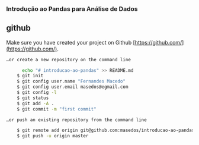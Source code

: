 
### Introdução ao Pandas para Análise de Dados


## github

Make sure you have created your project on Github [https://github.com/](https://github.com/).

```sh
…or create a new repository on the command line

      echo "# introducao-ao-pandas" >> README.md
    $ git init  
    $ git config user.name "Fernandes Macedo"
    $ git config user.email masedos@egmail.com
    $ git config -l
    $ git status
    $ git add -A .
    $ git commit -m "first commit"

…or push an existing repository from the command line

    $ git remote add origin git@github.com:masedos/introducao-ao-pandase.git
    $ git push -u origin master
```
